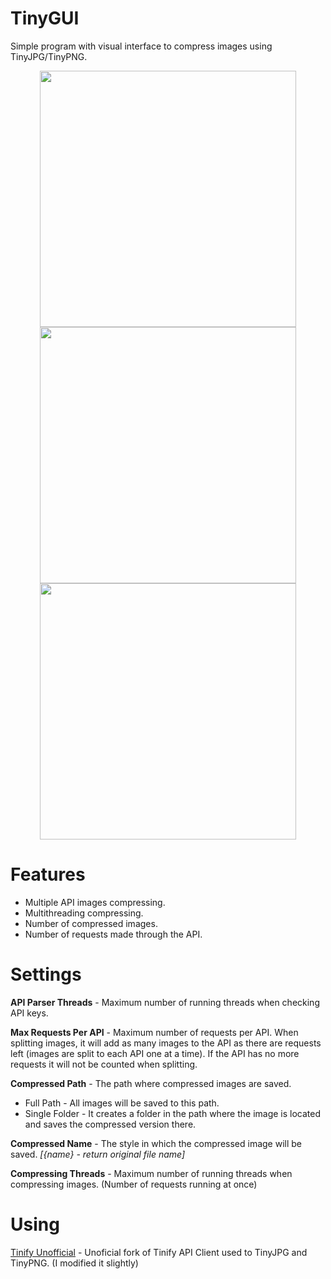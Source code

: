 # TinyGUI

Simple program with visual interface to compress images using TinyJPG/TinyPNG.

<p align="middle">
  <img src="https://i.imgur.com/vkR5DMI.png" width="410" align="middle"/>
  <img src="https://i.imgur.com/oZHmw8O.png" width="410" align="middle"/>
  <img src="https://i.imgur.com/bSrwVcn.png" width="410" align="middle"/>
</p>

# Features
- Multiple API images compressing.
- Multithreading compressing.
- Number of compressed images.
- Number of requests made through the API.

# Settings
**API Parser Threads** - Maximum number of running threads when checking API keys.

**Max Requests Per API** - Maximum number of requests per API. When splitting images, it will add as many images to the API as there are requests left (images are split to each API one at a time). If the API has no more requests it will not be counted when splitting.

**Compressed Path** - The path where compressed images are saved.
- Full Path - All images will be saved to this path.
- Single Folder - It creates a folder in the path where the image is located and saves the compressed version there.

**Compressed Name** - The style in which the compressed image will be saved. *[{name} - return original file name]*

**Compressing Threads** - Maximum number of running threads when compressing images. (Number of requests running at once)

# Using
[Tinify Unofficial](https://github.com/jshergal/tinify-net-unofficial) - Unoficial fork of Tinify API Client used to TinyJPG and TinyPNG. (I modified it slightly)

